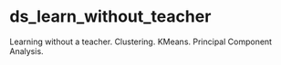 # ds_learn_without_teacher

Learning without a teacher. Clustering. KMeans. Principal Component Analysis.



